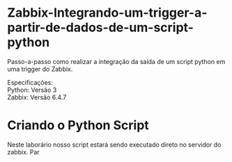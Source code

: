 # Zabbix-Integrando-um-trigger-a-partir-de-dados-de-um-script-python
Passo-a-passo como realizar a integração da saída de um script python em uma trigger do Zabbix.

Especificações:<br />
Python: Versão 3<br />
Zabbix: Versão 6.4.7<br />

# Criando o Python Script<br />
Neste laborário nosso script estará sendo executado direto no servidor do zabbix. Par
